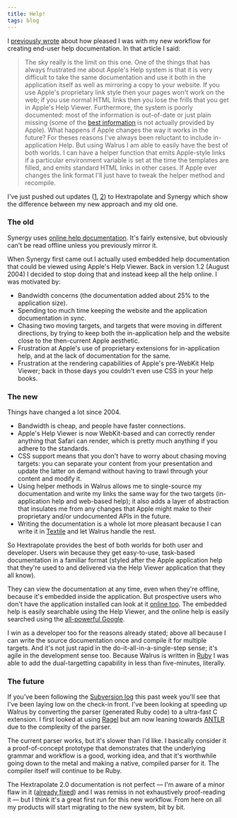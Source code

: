 ```yaml
---
title: Help!
tags: blog
---
```


I [previously wrote](http://typechecked.net/a/about/wincent/weblog/archives/2007/04/payoff_time.php) about how pleased I was with my new workflow for creating end-user help documentation. In that article I said:

> The sky really is the limit on this one. One of the things that has always frustrated me about Apple's Help system is that it is very difficult to take the same documentation and use it both in the application itself as well as mirroring a copy to your website. If you use Apple's proprietary link style then your pages won't work on the web; if you use normal HTML links then you lose the frills that you get in Apple's Help Viewer. Furthermore, the system is poorly documented: most of the information is out-of-date or just plain missing (some of the [best information](http://andymatuschak.org/articles/2005/12/18/help-with-apple-help) is not actually provided by Apple). What happens if Apple changes the way it works in the future? For theses reasons I've always been reluctant to include in-application Help. But using Walrus I am able to easily have the best of both worlds. I can have a helper function that emits Apple-style links if a particular environment variable is set at the time the templates are filled, and emits standard HTML links in other cases. If Apple ever changes the link format I'll just have to tweak the helper method and recompile.

I've just pushed out updates ([1](http://typechecked.net/a/news/archives/2007/04/hextrapolate_20_1.php), [2](http://typechecked.net/a/news/archives/2007/04/synergy_312_now.php)) to Hextrapolate and Synergy which show the difference between my new approach and my old one.

### The old

Synergy uses [online help documentation](http://typechecked.net/a/products/synergy-classic/). It's fairly extensive, but obviously can't be read offline unless you previously mirror it.

When Synergy first came out I actually used embedded help documentation that could be viewed using Apple's Help Viewer. Back in version 1.2 (August 2004) I decided to stop doing that and instead keep all the help online. I was motivated by:

-   Bandwidth concerns (the documentation added about 25% to the application size).
-   Spending too much time keeping the website and the application documentation in sync.
-   Chasing two moving targets, and targets that were moving in different directions, by trying to keep both the in-application help and the website close to the then-current Apple aesthetic.
-   Frustration at Apple's use of proprietary extensions for in-application help, and at the lack of documentation for the same.
-   Frustration at the rendering capabilities of Apple's pre-WebKit Help Viewer; back in those days you couldn't even use CSS in your help books.

### The new

Things have changed a lot since 2004.

-   Bandwidth is cheap, and people have faster connections.
-   Apple's Help Viewer is now WebKit-based and can correctly render anything that Safari can render, which is pretty much anything if you adhere to the standards.
-   CSS support means that you don't have to worry about chasing moving targets: you can separate your content from your presentation and update the latter on demand without having to trawl through your content and modify it.
-   Using helper methods in Walrus allows me to single-source my documentation and write my links the same way for the two targets (in-application help and web-based help); it also adds a layer of abstraction that insulates me from any changes that Apple might make to their proprietary and/or undocumented APIs in the future.
-   Writing the documentation is a whole lot more pleasant because I can write it in [Textile](http://typechecked.net/wiki/Textile) and let Walrus handle the rest.

So Hextrapolate provides the best of both worlds for both user and developer. Users win because they get easy-to-use, task-based documentation in a familiar format (styled after the Apple application help that they're used to and delivered via the Help Viewer application that they all know).

They can view the documentation at any time, even when they're offline, because it's embedded inside the application. But prospective users who don't have the application installed can look at it [online too](http://typechecked.net/a/products/hextrapolate/help/front_page.html). The embedded help is easily searchable using the Help Viewer, and the online help is easily searched using the [all-powerful Google](http://typechecked.net/a/site-map/search/).

I win as a developer too for the reasons already stated; above all because I can write the source documentation once and compile it for multiple targets. And it's not just rapid in the do-it-all-in-a-single-step sense; it's agile in the development sense too. Because Walrus is written in [Ruby](http://typechecked.net/wiki/Ruby) I was able to add the dual-targetting capability in less than five-minutes, literally.

### The future

If you've been following the [Subversion log](http://typechecked.net/a/about/wincent/weblog/svn-log/archives/) this past week you'll see that I've been laying low on the check-in front. I've been looking at speeding up Walrus by converting the parser (generated Ruby code) to a ultra-fast C extension. I first looked at using [Ragel](http://typechecked.net/wiki/Ragel) but am now leaning towards [ANTLR](http://typechecked.net/wiki/ANTLR) due to the complexity of the parser.

The current parser works, but it's slower than I'd like. I basically consider it a proof-of-concept prototype that demonstrates that the underlying grammar and workflow is a good, working idea, and that it's worthwhile going down to the metal and making a native, compiled parser for it. The compiler itself will continue to be Ruby.

The Hextrapolate 2.0 documentation is not perfect — I'm aware of a minor flaw in it ([already fixed](http://typechecked.net/a/about/wincent/weblog/svn-log/archives/2007/04/wocommon_r362_1_item_changed.php)) and I was remiss in not exhaustively proof-reading it — but I think it's a great first run for this new workflow. From here on all my products will start migrating to the new system, bit by bit.
